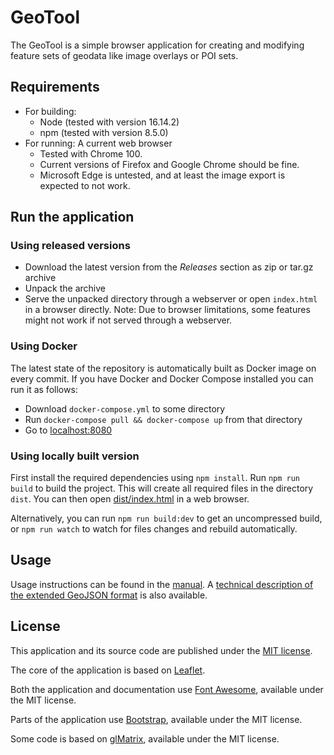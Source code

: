 # GeoTool

The GeoTool is a simple browser application for creating and modifying feature sets of geodata
like image overlays or POI sets.

## Requirements

* For building:
  * Node (tested with version 16.14.2)
  * npm (tested with version 8.5.0)
* For running: A current web browser
  * Tested with Chrome 100.
  * Current versions of Firefox and Google Chrome should be fine.
  * Microsoft Edge is untested, and at least the image export is expected to not work.

## Run the application

### Using released versions

* Download the latest version from the *Releases* section as zip or tar.gz archive
* Unpack the archive
* Serve the unpacked directory through a webserver or open `index.html` in a browser directly.
  Note: Due to browser limitations, some features might not work if not served through a webserver.

### Using Docker

The latest state of the repository is automatically built as Docker image on every commit.
If you have Docker and Docker Compose installed you can run it as follows:

* Download `docker-compose.yml` to some directory
* Run `docker-compose pull && docker-compose up` from that directory
* Go to [localhost:8080](http://localhost:8080)

### Using locally built version

First install the required dependencies using `npm install`.
Run `npm run build` to build the project. This will create all required files in the directory `dist`.
You can then open [dist/index.html](dist/index.html) in a web browser.

Alternatively, you can run `npm run build:dev` to get an uncompressed build, or `npm run watch` to
watch for files changes and rebuild automatically.

## Usage

Usage instructions can be found in the [manual](docs/MANUAL.md).
A [technical description of the extended GeoJSON format](docs/geojson.md) is also available. 

## License

This application and its source code are published under the [MIT license](LICENSE).

The core of the application is based on [Leaflet](https://github.com/Leaflet/Leaflet).

Both the application and documentation use [Font Awesome](https://github.com/FortAwesome/Font-Awesome),
available under the MIT license.

Parts of the application use [Bootstrap](https://getbootstrap.com), available under the MIT license.

Some code is based on [glMatrix](https://github.com/toji/gl-matrix), available under the MIT license.

